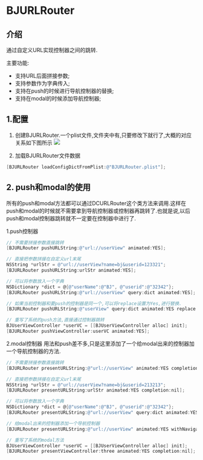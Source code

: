 # BJURLRouter

## 介绍
通过自定义URL实现控制器之间的跳转.

主要功能:
* 支持URL后面拼接参数;
* 支持参数作为字典传入;
* 支持在push的时候进行导航控制器的替换;
* 支持在modal的时候添加导航控制器;

## 1.配置
1. 创建BJURLRouter.一个plist文件,文件夹中有,只要修改下就行了,大概的对应关系如下图所示
![](http://upload-images.jianshu.io/upload_images/678972-a8720603a1f50771.png)

2. 加载BJURLRouter文件数据

```Objective-C 
[BJURLRouter loadConfigDictFromPlist:@"BJURLRouter.plist"];

```

## 2. push和modal的使用
所有的push和modal方法都可以通过DCURLRouter这个类方法来调用.这样在push和modal的时候就不需要拿到导航控制器或控制器再跳转了.也就是说,以后push和modal控制器跳转就不一定要在控制器中进行了.

1.push控制器

```Objective-C 
// 不需要拼接参数直接跳转
[BJURLRouter pushURLString:@"url://userView" animated:YES];

// 直接把参数拼接在自定义url末尾
NSString *urlStr = @"url://userView?name=bj&userid=123321";
[BJURLRouter pushURLString:urlStr animated:YES];

// 可以将参数放入一个字典
NSDictionary *dict = @{@"userName":@"BJ", @"userid":@"32342"};
[BJURLRouter pushURLString:@"url://userView" query:dict animated:YES];

// 如果当前控制器和要push的控制器是同一个,可以将replace设置为Yes,进行替换.
[BJURLRouter pushURLString:@"userView" query:dict animated:YES replace:YES];

// 重写了系统的push方法,直接通过控制器跳转
BJUserViewController *userVC = [[BJUserViewController alloc] init];
[BJURLRouter pushViewController:userVC animated:YES];
```
2.modal控制器
用法和push差不多,只是这里添加了一个给modal出来的控制器加一个导航控制器的方法.


```Objective-C
// 不需要拼接参数直接跳转
[BJURLRouter presentURLString:@"url://userView" animated:YES completion:nil];

// 直接把参数拼接在自定义url末尾
NSString *urlStr = @"url://userView?name=bj&userid=213213";
[BJURLRouter presentURLString:urlStr animated:YES completion:nil];

// 可以将参数放入一个字典
NSDictionary *dict = @{@"userName":@"BJ", @"userid":@"32342"};
[BJURLRouter presentURLString:@"url://userView" query:dict animated:YES completion:nil];

// 给modal出来的控制器添加一个导航控制器
[BJURLRouter presentURLString:@"url://userView" animated:YES withNavigationClass:[UINavigationController class] completion:nil];

// 重写了系统的modal方法
BJUserViewController *userVC = [[BJUserViewController alloc] init];
[BJURLRouter presentViewController:three animated:YES completion:nil];
```
